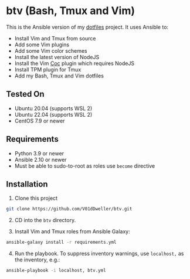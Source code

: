 # btv (Bash, Tmux and Vim)

This is the Ansible version of my
[dotfiles](https://github.com/V01dDweller/dotfiles) project. It uses Ansible
to:

* Install Vim and Tmux from source
* Add some Vim plugins
* Add some Vim color schemes
* Install the latest version of NodeJS
* Install the Vim [Coc](https://github.com/neoclide/coc.nvim) plugin which requires NodeJS
* Install TPM plugin for Tmux
* Add my Bash, Tmux and Vim dotfiles

## Tested On

* Ubuntu 20.04 (supports WSL 2)
* Ubuntu 22.04 (supports WSL 2)
* CentOS 7.9 or newer

## Requirements

* Python 3.9 or newer
* Ansible 2.10 or newer
* Must be able to sudo-to-root as roles use `become` directive

## Installation

1. Clone this project

```sh
git clone https://github.com/V01dDweller/btv.git
```

2. CD into the `btv` directory.

3. Install Vim and Tmux roles from Ansible Galaxy:

```sh
ansible-galaxy install -r requirements.yml
```

4. Run the playbook. To suppress inventory warnings, use `localhost,` as the
inventory, e.g.:

```sh
ansible-playbook -i localhost, btv.yml
```

[modeline]: # ( vi: set number textwidth=78 colorcolumn=80 nowrap: )
